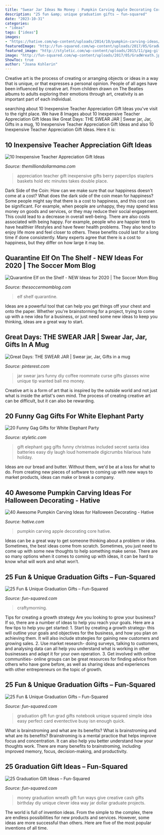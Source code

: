 ```yaml
---
title: "Swear Jar Ideas No Money : Pumpkin Carving Apple Decorating Core Hative"
description: "25 fun &amp; unique graduation gifts – fun-squared"
date: "2023-10-31"
categories:
- "ideas"
tags: ["ideas"]
images:
- "https://hative.com/wp-content/uploads/2014/10/pumpkin-carving-ideas/37-apple-core.jpg"
featuredImage: "http://fun-squared.com/wp-content/uploads/2017/05/GradWreath.jpg"
featured_image: "http://styletic.com/wp-content/uploads/2015/11/gag-gifts/14-funny-gag-gifts.jpg"
image: "http://fun-squared.com/wp-content/uploads/2017/05/GradWreath.jpg"
ShowToc: true
author: "Joana Kshlerin"
---
```



Creative art is the process of creating or arranging objects or ideas in a way that is unique, or that expresses a personal opinion. People of all ages have been influenced by creative art. From children drawn on The Beatles albums to adults exploring their emotions through art, creativity is an important part of each individual.

	

		
searching about 10 Inexpensive Teacher Appreciation Gift Ideas you've visit to the right place. We have 8 Images about 10 Inexpensive Teacher Appreciation Gift Ideas like Great Days: THE SWEAR JAR | Swear jar, Jar, Gifts in a mug, 10 Inexpensive Teacher Appreciation Gift Ideas and also 10 Inexpensive Teacher Appreciation Gift Ideas. Here it is:
		
    
## 10 Inexpensive Teacher Appreciation Gift Ideas

<img loading=lazy src="https://www.themilliondollarmama.com/wp-content/uploads/2019/04/chill-pill-teacher-appreciation-gift.jpg" onerror="this.onerror=null;this.src='https://tse4.mm.bing.net/th?id=OIP.Vd3rxThUgEsGm3T6CzozXgHaLI&amp;pid=15.1';" alt="10 Inexpensive Teacher Appreciation Gift Ideas">

_Source: themilliondollarmama.com_

>appreciation teacher gift inexpensive gifts berry paperclips staplers baskets hold etc minutes takes double place. 

	

Dark Side of the Coin: How can we make sure that our happiness doesn't come at a cost?
What does the dark side of the coin mean for happiness?
Some people might say that there is a cost to happiness, and this cost can be significant. For example, when people are unhappy, they may spend less money on goods and services, or they may reduce their social engagement. This could lead to a decrease in overall well-being.
There are also costs associated with being happy. For example, people who are happier tend to have healthier lifestyles and have fewer health problems. They also tend to enjoy life more and feel closer to others. These benefits could last for a long time if done consistently.
Many experts agree that there is a cost to happiness, but they differ on how large it may be.

    
## Quarantine Elf On The Shelf - NEW Ideas For 2020 | The Soccer Mom Blog

<img loading=lazy src="https://thesoccermomblog.com/wp-content/uploads/2020/11/2020-Elf-On-The-Shelf-Ideas-FB.jpg" onerror="this.onerror=null;this.src='https://tse3.mm.bing.net/th?id=OIP.tkpPtfD_QnCzjnJAjcRejwHaD4&amp;pid=15.1';" alt="Quarantine Elf on the Shelf - NEW Ideas for 2020 | The Soccer Mom Blog">

_Source: thesoccermomblog.com_

>elf shelf quarantine. 

	

Ideas are a powerful tool that can help you get things off your chest and onto the paper. Whether you're brainstorming for a project, trying to come up with a new idea for a business, or just need some new ideas to keep you thinking, ideas are a great way to start.

    
## Great Days: THE SWEAR JAR | Swear Jar, Jar, Gifts In A Mug

<img loading=lazy src="https://i.pinimg.com/736x/a1/0b/95/a10b95522bdc7ebcaff7d75912d2b9c0--roommate-gifts-roommates.jpg" onerror="this.onerror=null;this.src='https://tse1.mm.bing.net/th?id=OIP.vn6jd_6AH4au_fV5cghwRwAAAA&amp;pid=15.1';" alt="Great Days: THE SWEAR JAR | Swear jar, Jar, Gifts in a mug">

_Source: pinterest.com_

>jar swear jars funny diy coffee roommate curse gifts glasses wine unique tip wanted ball mo money. 

	

Creative art is a form of art that is inspired by the outside world and not just what is inside the artist's own mind. The process of creating creative art can be difficult, but it can also be rewarding.

    
## 20 Funny Gag Gifts For White Elephant Party

<img loading=lazy src="http://styletic.com/wp-content/uploads/2015/11/gag-gifts/14-funny-gag-gifts.jpg" onerror="this.onerror=null;this.src='https://tse1.mm.bing.net/th?id=OIP.jDa6xjrXwxdpUwPpNGkw6QHaJ4&amp;pid=15.1';" alt="20 Funny Gag Gifts for White Elephant Party">

_Source: styletic.com_

>gift elephant gag gifts funny christmas included secret santa idea batteries easy diy laugh loud homemade digicrumbs hilarious hate holiday. 

	

Ideas are our bread and butter. Without them, we'd be at a loss for what to do. From creating new pieces of software to coming up with new ways to market products, ideas can make or break a company.

    
## 40 Awesome Pumpkin Carving Ideas For Halloween Decorating - Hative

<img loading=lazy src="https://hative.com/wp-content/uploads/2014/10/pumpkin-carving-ideas/37-apple-core.jpg" onerror="this.onerror=null;this.src='https://tse3.mm.bing.net/th?id=OIP.xsi2bWOoFnhwn9wWYW99zwHaLL&amp;pid=15.1';" alt="40 Awesome Pumpkin Carving Ideas for Halloween Decorating - Hative">

_Source: hative.com_

>pumpkin carving apple decorating core hative. 

	

Ideas can be a great way to get someone thinking about a problem or idea. Sometimes, the best ideas come from scratch. Sometimes, you just need to come up with some new thoughts to help something make sense. There are so many options when it comes to coming up with ideas, it can be hard to know what will work and what won’t.

    
## 25 Fun &amp; Unique Graduation Gifts – Fun-Squared

<img loading=lazy src="https://fun-squared.com/wp-content/uploads/2017/05/graduation-jar-gift-diploma-money.jpg" onerror="this.onerror=null;this.src='https://tse3.mm.bing.net/th?id=OIP.A34iIM3C512vPYV4x7J08wHaLF&amp;pid=15.1';" alt="25 Fun &amp; Unique Graduation Gifts – Fun-Squared">

_Source: fun-squared.com_

>craftymorning. 

	

Tips for creating a growth strategy
Are you looking to grow your business? If so, there are a number of ideas to help you reach your goals. Here are a few tips to help you get started: 1. Start by creating a growth strategy- this will outline your goals and objectives for the business, and how you plan on achieving them. It will also include strategies for gaining new customers and growing sales. 2. Use market research- doing surveys, talking to customers, and analysing data can all help you understand what is working in other businesses and adapt it for your own operation. 3. Get involved with online communities- online groups can be great resources for finding advice from others who have gone before, as well as sharing ideas and experiences with other entrepreneurs on the topic of growth. 
    
## 25 Fun &amp; Unique Graduation Gifts – Fun-Squared

<img loading=lazy src="https://i2.wp.com/fun-squared.com/wp-content/uploads/2017/05/Gradnotebookwithgiftcard.jpg?resize=650%2C822&amp;ssl=1" onerror="this.onerror=null;this.src='https://tse3.mm.bing.net/th?id=OIP.dR-7HA-9040IVlO1aNftvAHaJX&amp;pid=15.1';" alt="25 Fun &amp; Unique Graduation Gifts – Fun-Squared">

_Source: fun-squared.com_

>graduation gift fun grad gifts notebook unique squared simple idea easy perfect card eventective busy isn enough quick. 

	

What is brainstroming and what are its benefits?
What is brainstroming and what are its benefits? Brainstroming is a mental practice that helps improve focus and concentration. It can also help you better understand how your thoughts work. There are many benefits to brainstroming, including improved memory, focus, decision-making, and productivity.

    
## 25 Graduation Gift Ideas – Fun-Squared

<img loading=lazy src="http://fun-squared.com/wp-content/uploads/2017/05/GradWreath.jpg" onerror="this.onerror=null;this.src='https://tse4.mm.bing.net/th?id=OIP.8ERIPmSt1jy2wlwWd8eCMwHaLD&amp;pid=15.1';" alt="25 Graduation Gift Ideas – Fun-Squared">

_Source: fun-squared.com_

>money graduation wreath gift fun ways give creative cash gifts birthday diy unique clever idea way jar dollar graduate projects. 

	

The world is full of invention ideas. From the simple to the complex, there are endless possibilities for new products and services. However, some ideas are more successful than others. Here are five of the most popular inventions of all time.


